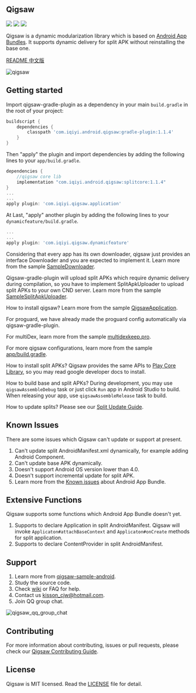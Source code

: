 ## Qigsaw

![](https://img.shields.io/badge/license-MIT-brightgreen.svg?style=flat)
![](https://img.shields.io/badge/PRs-welcome-brightgreen.svg?style=flat)
![](https://img.shields.io/badge/release-1.1.4-red.svg?style=flat)

Qigsaw is a dynamic modularization library which is based on [Android App Bundles](https://developer.android.com/guide/app-bundle/). It supports dynamic delivery for split APK without reinstalling the base one.

[README 中文版](./README.zh-CN.md)

![qigsaw](./assets/qigsaw.png)

## Getting started

Import qigsaw-gradle-plugin as a dependency in your main `build.gradle` in the root of your project:

```gradle
buildscript {
    dependencies {
        classpath 'com.iqiyi.android.qigsaw:gradle-plugin:1.1.4'
    }
}
```
Then "apply" the plugin and import dependencies by adding the following lines to your `app/build.gradle`.

```gradle
dependencies {
    //qigsaw core lib
    implementation "com.iqiyi.android.qigsaw:splitcore:1.1.4"
}
...
...
apply plugin: 'com.iqiyi.qigsaw.application'
```
At Last, "apply" another plugin by adding the following lines to your `dynamicfeature/build.gradle`.

```gradle
...
...
apply plugin: 'com.iqiyi.qigsaw.dynamicfeature'
```
Considering that every app has its own downloader, qigsaw just provides an interface Downloader and you are expected to implement it. Learn more from the sample [SampleDownloader](./app/src/main/java/com/iqiyi/qigsaw/sample/downloader/SampleDownloader.java).

Qigsaw-gradle-plugin will upload split APKs which require dynamic delivery during compilation, so you have to implement SplitApkUploader to upload split APKs to your own CND server. Learn more from the sample [SampleSplitApkUploader](./qigsaw-android-sample/buildSrc/src/main/groovy/com/iqiyi/qigsaw/buildtool/gradle/sample/upload/SampleSplitApkUploader.groovy).

How to install qigsaw? Learn more from the sample [QigsawApplication](./app/src/main/java/com/iqiyi/qigsaw/sample/QigsawApplication.java).

For proguard, we have already made the proguard config automatically via qigsaw-gradle-plugin.

For multiDex, learn more from the sample [multidexkeep.pro](./app/multidexkeep.pro).

For more qigsaw configurations, learn more from the sample [app/build.gradle](./app/build.gradle).

How to install split APKs? Qigsaw provides the same APIs to [Play Core Library](https://developer.android.com/guide/app-bundle/playcore#monitor_requests), so you may read google developer docs to install.

How to build base and split APKs? During development, you may use `qigsawAssembleDebug` task or just click `Run` app in Android Studio to build. When releasing your app, use `qigsawAssembleRelease` task to build.

How to update splits? Please see our [Split Update Guide](./SPLIT_UPDATE_GUIDE.MD).

## Known Issues
There are some issues which Qigsaw can't update or support at present.

1. Can't update split AndroidManifest.xml dynamically, for example adding Android Component.
2. Can't update base APK dynamically.
3. Doesn't support Android OS version lower than 4.0.
4. Doesn't support incremental update for split APK.
5. Learn more from the [Known issues](https://developer.android.com/guide/app-bundle/#known_issues) about Android App Bundle.

## Extensive Functions

Qigsaw supports some functions which Android App Bundle doesn't yet.

1. Supports to declare Application in split AndroidManifest. Qigsaw will invoke `Applicaton#attachBaseContext` and `Applicaton#onCreate` methods for split application.
2. Supports to declare ContentProvider in split AndroidManifest.

## Support

1. Learn more from [qigsaw-sample-android](./qigsaw-android-sample).
2. Study the source code.
3. Check [wiki](https://github.com/iqiyi/Qigsaw/wiki) or FAQ for help.
4. Contact us <a href="mailto:kisson_cjw@hotmail.com">kisson_cjw@hotmail.com</a>.
5. Join QQ group chat.

![qigsaw_qq_group_chat](./assets/qigsaw_qq_group_chat.jpeg)

## Contributing

For more information about contributing, issues or pull requests, please check our [Qigsaw Contributing Guide](./CONTRIBUTING.MD).

## License

Qigsaw is MIT licensed. Read the [LICENSE](./LICENSE) file for detail.
